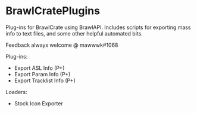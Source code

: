 # BrawlCratePlugins
Plug-ins for BrawlCrate using BrawlAPI. Includes scripts for exporting mass info to text files, and some other helpful automated bits.

Feedback always welcome @ mawwwk#1068

Plug-ins:
- Export ASL Info (P+)
- Export Param Info (P+)
- Export Tracklist Info (P+)

Loaders:
- Stock Icon Exporter
